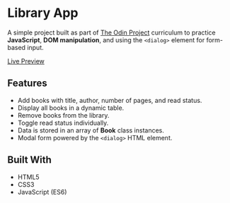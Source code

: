 # Library App

A simple project built as part of [The Odin Project](https://www.theodinproject.com/) curriculum to practice **JavaScript**, **DOM manipulation**, and using the `<dialog>` element for form-based input.

[Live Preview](https://collindg.github.io/Library)

## Features

- Add books with title, author, number of pages, and read status.
- Display all books in a dynamic table.
- Remove books from the library.
- Toggle read status individually.
- Data is stored in an array of **Book** class instances.
- Modal form powered by the `<dialog>` HTML element.

## Built With

- HTML5
- CSS3
- JavaScript (ES6)
